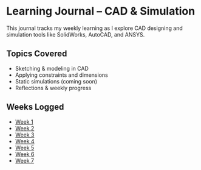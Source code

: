 # Learning Journal – CAD & Simulation

This journal tracks my weekly learning as I explore CAD designing and simulation tools like SolidWorks, AutoCAD, and ANSYS.

## Topics Covered
- Sketching & modeling in CAD
- Applying constraints and dimensions
- Static simulations (coming soon)
- Reflections & weekly progress

## Weeks Logged
- [Week 1](./Week_01.md) 
- [Week 2](Week-2_Drawing/README.md)
- [Week 3](Week-3_Drawings/README.md)
- [Week 4](Week-4-Drawing/README.md)
- [Week 5](Week-5-Drawings/README.md)
- [Week 6](Week-6-Drawings/README.md)
- [Week 7](Week-7-Drawings/README.md)
